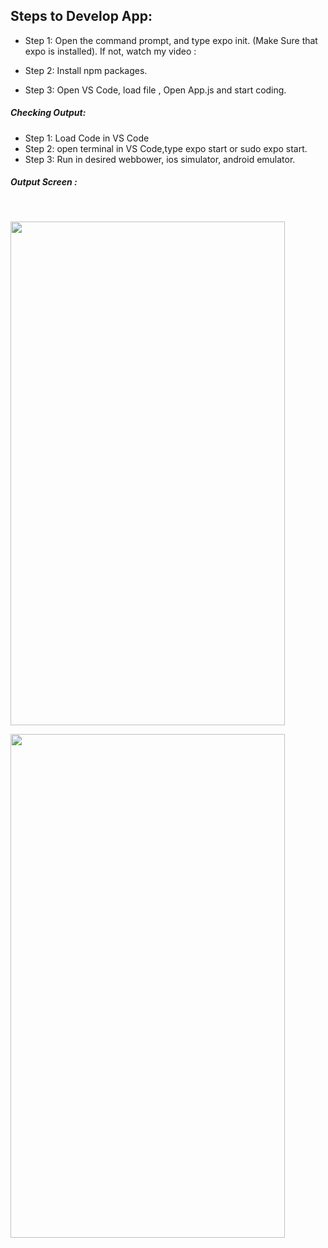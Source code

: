 ## Steps to Develop App:

- Step 1: Open the command prompt, and type expo init. (Make Sure that expo is installed).
If not, watch my video : 

- Step 2: Install npm packages.
- Step 3: Open VS Code, load file , Open App.js and start coding.

##### Checking Output:
- Step 1: Load Code in VS Code
- Step 2: open terminal in VS Code,type expo start or sudo expo start.
- Step 3: Run in desired webbower, ios simulator, android emulator.


##### Output Screen :
<br/>

<img src ="https://user-images.githubusercontent.com/59869563/103475378-a7494580-4dd2-11eb-823b-ec7c47408f1c.png" 
width="439px" height="806px">


<img src ="https://user-images.githubusercontent.com/59869563/103475399-d65fb700-4dd2-11eb-9c1e-94022ac43a13.png" 
width="439px" height="806px">

